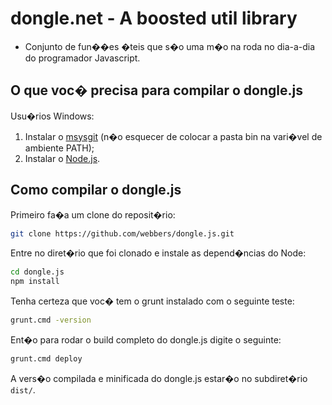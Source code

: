 dongle.net - A boosted util library
===================================
* Conjunto de fun��es �teis que s�o uma m�o na roda no dia-a-dia do programador Javascript.

O que voc� precisa para compilar o dongle.js
--------------------------------------------
Usu�rios Windows:

1. Instalar o [msysgit](https://code.google.com/p/msysgit/) (n�o esquecer de colocar a pasta bin na vari�vel de ambiente PATH);
2. Instalar o [Node.js](http://nodejs.org/).

Como compilar o dongle.js
----------------------------

Primeiro fa�a um clone do reposit�rio:

```bash
git clone https://github.com/webbers/dongle.js.git
```

Entre no diret�rio que foi clonado e instale as depend�ncias do Node:

```bash
cd dongle.js
npm install
```

Tenha certeza que voc� tem o grunt instalado com o seguinte teste:

```bash
grunt.cmd -version
```


Ent�o para rodar o build completo do dongle.js digite o seguinte:

```bash
grunt.cmd deploy
```

A vers�o compilada e minificada do dongle.js estar�o no subdiret�rio `dist/`.